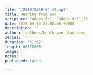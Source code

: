 ```yaml
---
file: "/2019/2019-04-14.mp3"
title: Hearing from God
scripture: Judges 6:1, Judges 6:11-23
date: 2019-04-13 23:00:00 +0000
description: ''
author: _authors/heath-van-staden.md
series: ''
duration: '51:02'
length: 68572000
image: ''
notes: ''
published: false

---
```

